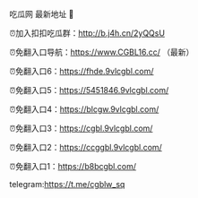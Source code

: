 吃瓜网 最新地址 👋 

⏰加入扣扣吃瓜群：http://b.j4h.cn/2yQQsU

⏰免翻入口导航：https://www.CGBL16.cc/  （最新）

⏰免翻入口6：https://fhde.9vlcgbl.com/

⏰免翻入口5：https://5451846.9vlcgbl.com/

⏰免翻入口4：https://blcgw.9vlcgbl.com/

⏰免翻入口3：https://cgbl.9vlcgbl.com/

⏰免翻入口2：https://ccggbl.9vlcgbl.com/

⏰免翻入口1：https://b8bcgbl.com/

telegram:https://t.me/cgblw_sq


